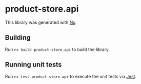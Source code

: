# product-store.api

This library was generated with [Nx](https://nx.dev).

## Building

Run `nx build product-store.api` to build the library.

## Running unit tests

Run `nx test product-store.api` to execute the unit tests via [Jest](https://jestjs.io).
